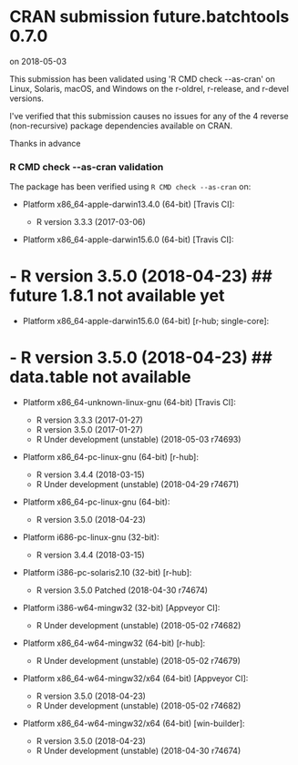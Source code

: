 # CRAN submission future.batchtools 0.7.0

on 2018-05-03

This submission has been validated using 'R CMD check --as-cran' on Linux, Solaris, macOS, and Windows on the r-oldrel, r-release, and r-devel versions.

I've verified that this submission causes no issues for any of the 4 reverse (non-recursive) package dependencies available on CRAN.

Thanks in advance


### R CMD check --as-cran validation

The package has been verified using `R CMD check --as-cran` on:

* Platform x86_64-apple-darwin13.4.0 (64-bit) [Travis CI]:
  - R version 3.3.3 (2017-03-06)

* Platform x86_64-apple-darwin15.6.0 (64-bit) [Travis CI]:
#  - R version 3.5.0 (2018-04-23)  ## future 1.8.1 not available yet

* Platform x86_64-apple-darwin15.6.0 (64-bit) [r-hub; single-core]:
#  - R version 3.5.0 (2018-04-23)  ## data.table not available

* Platform x86_64-unknown-linux-gnu (64-bit) [Travis CI]:
  - R version 3.3.3 (2017-01-27)
  - R version 3.5.0 (2017-01-27)
  - R Under development (unstable) (2018-05-03 r74693)

* Platform x86_64-pc-linux-gnu (64-bit) [r-hub]:
  - R version 3.4.4 (2018-03-15)
  - R Under development (unstable) (2018-04-29 r74671)

* Platform x86_64-pc-linux-gnu (64-bit):
  - R version 3.5.0 (2018-04-23)

* Platform i686-pc-linux-gnu (32-bit):
  - R version 3.4.4 (2018-03-15)

* Platform i386-pc-solaris2.10 (32-bit) [r-hub]:
  - R version 3.5.0 Patched (2018-04-30 r74674)

* Platform i386-w64-mingw32 (32-bit) [Appveyor CI]:
  - R Under development (unstable) (2018-05-02 r74682)

* Platform x86_64-w64-mingw32 (64-bit) [r-hub]:
  - R Under development (unstable) (2018-05-02 r74679)

* Platform x86_64-w64-mingw32/x64 (64-bit) [Appveyor CI]:
  - R version 3.5.0 (2018-04-23)
  - R Under development (unstable) (2018-05-02 r74682)

* Platform x86_64-w64-mingw32/x64 (64-bit) [win-builder]:
  - R version 3.5.0 (2018-04-23)
  - R Under development (unstable) (2018-04-30 r74674)
